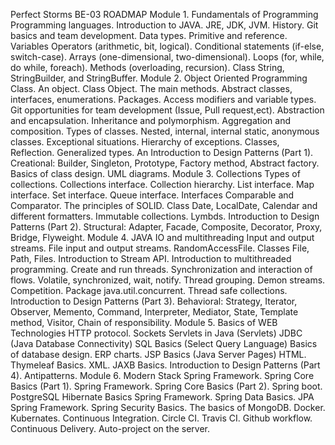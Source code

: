 Perfect Storms BE-03
ROADMAP
Module 1. Fundamentals of Programming
Programming languages. Introduction to JAVA. JRE, JDK, JVM. History.
Git basics and team development.
Data types. Primitive and reference. Variables
Operators (arithmetic, bit, logical).
Conditional statements (if-else, switch-case).
Arrays (one-dimensional, two-dimensional).
Loops (for, while, do while, foreach).
Methods (overloading, recursion).
Class String, StringBuilder, and StringBuffer.
Module 2. Object Oriented Programming
Class. An object.
Class Object. The main methods.
Abstract classes, interfaces, enumerations. Packages.
Access modifiers and variable types.
Git opportunities for team development (Issue, Pull request,ect).
Abstraction and encapsulation.
Inheritance and polymorphism.
Aggregation and composition.
Types of classes. Nested, internal, internal static, anonymous classes.
Exceptional situations. Hierarchy of exceptions.
Classes, Reflection.
Generalized types.
An Introduction to Design Patterns (Part 1). Creational: Builder, Singleton, Prototype, Factory method, Abstract factory.
Basics of class design. UML diagrams.
Module 3. Collections
Types of collections. Collections interface. Collection hierarchy.
List interface.
Map interface.
Set interface.
Queue interface.
Interfaces Comparable and Comparator.
The principles of SOLID.
Class Date, LocalDate, Calendar and different formatters.
Immutable collections. Lymbds.
Introduction to Design Patterns (Part 2). Structural: Adapter, Facade, Composite, Decorator, Proxy, Bridge, Flyweight.
Module 4. JAVA IO and multithreading
Input and output streams.
File input and output streams. RandomAccessFile.
Classes File, Path, Files.
Introduction to Stream API.
Introduction to multithreaded programming. Create and run threads.
Synchronization and interaction of flows. Volatile, synchronized, wait, notify.
Thread grouping. Demon streams.
Competition. Package java.util.concurrent.
Thread safe collections.
Introduction to Design Patterns (Part 3). Behavioral: Strategy, Iterator, Observer, Memento, Command, Interpreter, Mediator, State, Template method, Visitor, Chain of responsibility.
Module 5. Basics of WEB Technologies
HTTP protocol. Sockets
Servlets in Java (Servlets)
JDBC (Java Database Connectivity)
SQL Basics (Select Query Language)
Basics of database design. ERP charts.
JSP Basics (Java Server Pages)
HTML. Thymeleaf Basics.
XML. JAXB Basics.
Introduction to Design Patterns (Part 4). Antipatterns.
Module 6. Modern Stack
Spring Framework. Spring Core Basics (Part 1).
Spring Framework. Spring Core Basics (Part 2).
Spring boot.
PostgreSQL Hibernate Basics
Spring Framework. Spring Data Basics. JPA
Spring Framework. Spring Security Basics.
The basics of MongoDB.
Docker.
Kubernates.
Continuous Integration. Circle CI. Travis CI. Github workflow.
Continuous Delivery. Auto-project on the server.